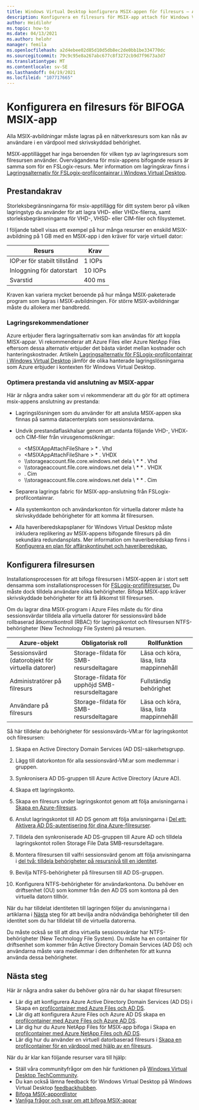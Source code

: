 ```yaml
---
title: Windows Virtual Desktop konfigurera MSIX-appen för filresurs – Azure
description: Konfigurera en filresurs för MSIX-app attach för Windows Virtual Desktop.
author: Heidilohr
ms.topic: how-to
ms.date: 04/13/2021
ms.author: helohr
manager: femila
ms.openlocfilehash: a2d4ebee02d85d10d5db8ec2de0bb1be334770dc
ms.sourcegitcommit: 79c9c95e8a267abc677c8f3272cb9d7f9673a3d7
ms.translationtype: MT
ms.contentlocale: sv-SE
ms.lasthandoff: 04/19/2021
ms.locfileid: "107717665"
---
```

# <a name="set-up-a-file-share-for-msix-app-attach"></a>Konfigurera en filresurs för BIFOGA MSIX-app

Alla MSIX-avbildningar måste lagras på en nätverksresurs som kan nås av användare i en värdpool med skrivskyddad behörighet.

MSIX-apptillägget har inga beroenden för vilken typ av lagringsresurs som filresursen använder. Övervägandena för msix-appens bifogande resurs är samma som för en FSLogix-resurs. Mer information om lagringskrav finns i [Lagringsalternativ för FSLogix-profilcontainrar i Windows Virtual Desktop](store-fslogix-profile.md).

## <a name="performance-requirements"></a>Prestandakrav

Storleksbegränsningarna för msix-apptillägg för ditt system beror på vilken lagringstyp du använder för att lagra VHD- eller VHDx-filerna, samt storleksbegränsningarna för VHD-, VHSD- eller CIM-filer och filsystemet.

I följande tabell visas ett exempel på hur många resurser en enskild MSIX-avbildning på 1 GB med en MSIX-app i den kräver för varje virtuell dator:

| Resurs             | Krav |
|----------------------|--------------|
| IOP:er för stabilt tillstånd    | 1 IOPs       |
| Inloggning för datorstart | 10 IOPs      |
| Svarstid              | 400 ms       |

Kraven kan variera mycket beroende på hur många MSIX-paketerade program som lagras i MSIX-avbildningen. För större MSIX-avbildningar måste du allokera mer bandbredd.

### <a name="storage-recommendations"></a>Lagringsrekommendationer

Azure erbjuder flera lagringsalternativ som kan användas för att koppla MISX-appar. Vi rekommenderar att Azure Files eller Azure NetApp Files eftersom dessa alternativ erbjuder det bästa värdet mellan kostnader och hanteringskostnader. Artikeln [Lagringsalternativ för FSLogix-profilcontainrar i Windows Virtual Desktop](store-fslogix-profile.md) jämför de olika hanterade lagringslösningarna som Azure erbjuder i kontexten för Windows Virtual Desktop.

### <a name="optimize-msix-app-attach-performance"></a>Optimera prestanda vid anslutning av MSIX-appar

Här är några andra saker som vi rekommenderar att du gör för att optimera msix-appens anslutning av prestanda:

- Lagringslösningen som du använder för att ansluta MSIX-appen ska finnas på samma datacenterplats som sessionsvärdarna.
- Undvik prestandaflaskhalsar genom att undanta följande VHD-, VHDX- och CIM-filer från virusgenomsökningar:
   
    - <MSIXAppAttachFileShare \> \* . Vhd
    - <MSIXAppAttachFileShare \> \* . VHDX
    - \\\\storageaccount.file.core.windows.net dela \\ \* \* . Vhd
    - \\\\storageaccount.file.core.windows.net dela \\ \* \* . VHDX
    - <MSIXAppAttachFileShare>. Cim
    - \\\\storageaccount.file.core.windows.net dela \\ \* \* . Cim

- Separera lagrings fabric för MSIX-app-anslutning från FSLogix-profilcontainrar.
- Alla systemkonton och användarkonton för virtuella datorer måste ha skrivskyddade behörigheter för att komma åt filresursen.
- Alla haveriberedskapsplaner för Windows Virtual Desktop måste inkludera replikering av MSIX-appens bifogande filresurs på din sekundära redundansplats. Mer information om haveriberedskap finns i [Konfigurera en plan för affärskontinuhet och haveriberedskap.](disaster-recovery.md)

## <a name="how-to-set-up-the-file-share"></a>Konfigurera filresursen

Installationsprocessen för att bifoga filresursen i MSIX-appen är i stort sett densamma som installationsprocessen för [FSLogix-profilfilresurser.](create-host-pools-user-profile.md) Du måste dock tilldela användare olika behörigheter. Bifoga MSIX-app kräver skrivskyddade behörigheter för att få åtkomst till filresursen.

Om du lagrar dina MSIX-program i Azure Files måste du för dina sessionsvärdar tilldela alla virtuella datorer för sessionsvärd både rollbaserad åtkomstkontroll (RBAC) för lagringskontot och filresursen NTFS-behörigheter (New Technology File System) på resursen.

| Azure-objekt                      | Obligatorisk roll                                     | Rollfunktion                                  |
|-----------------------------------|--------------------------------------------------|-----------------------------------------------|
| Sessionsvärd (datorobjekt för virtuella datorer)| Storage-fildata för SMB-resursdeltagare          | Läsa och köra, läsa, lista mappinnehåll  |
| Administratörer på filresurs              | Storage-fildata för upphöjd SMB-resursdeltagare | Fullständig behörighet                                  |
| Användare på filresurs               | Storage-fildata för SMB-resursdeltagare          | Läsa och köra, läsa, lista mappinnehåll  |

Så här tilldelar du behörigheter för sessionsvärds-VM:ar för lagringskontot och filresursen:

1. Skapa en Active Directory Domain Services (AD DS)-säkerhetsgrupp.

2. Lägg till datorkonton för alla sessionsvärd-VM:ar som medlemmar i gruppen.

3. Synkronisera AD DS-gruppen till Azure Active Directory (Azure AD).

4. Skapa ett lagringskonto.

5. Skapa en filresurs under lagringskontot genom att följa anvisningarna i [Skapa en Azure-filresurs](../storage/files/storage-how-to-create-file-share.md#create-a-file-share).

6. Anslut lagringskontot till AD DS genom att följa anvisningarna i [Del ett: Aktivera AD DS-autentisering för dina Azure-filresurser](../storage/files/storage-files-identity-ad-ds-enable.md#option-one-recommended-use-azfileshybrid-powershell-module).

7. Tilldela den synkroniserade AD DS-gruppen till Azure AD och tilldela lagringskontot rollen Storage File Data SMB-resursdeltagare.

8. Montera filresursen till valfri sessionsvärd genom att följa anvisningarna i [del två: tilldela behörigheter på resursnivå till en identitet](../storage/files/storage-files-identity-ad-ds-assign-permissions.md).

9. Bevilja NTFS-behörigheter på filresursen till AD DS-gruppen.

10. Konfigurera NTFS-behörigheter för användarkontona. Du behöver en driftsenhet (OU) som kommer från den AD DS som kontona på den virtuella datorn tillhör.

När du har tilldelat identiteten till lagringen följer du anvisningarna i artiklarna i [Nästa](#next-steps) steg för att bevilja andra nödvändiga behörigheter till den identitet som du har tilldelat till de virtuella datorerna.

Du måste också se till att dina virtuella sessionsvärdar har NTFS-behörigheter (New Technology File System). Du måste ha en container för driftsenhet som kommer från Active Directory Domain Services (AD DS) och användarna måste vara medlemmar i den driftenheten för att kunna använda dessa behörigheter.

## <a name="next-steps"></a>Nästa steg

Här är några andra saker du behöver göra när du har skapat filresursen:

- Lär dig att konfigurera Azure Active Directory Domain Services (AD DS) i Skapa en [profilcontainer med Azure Files och AD DS](create-file-share.md).
- Lär dig att konfigurera Azure Files och Azure AD DS skapa en [profilcontainer med Azure Files och Azure AD DS](create-profile-container-adds.md).
- Lär dig hur du Azure NetApp Files för MSIX-app bifoga i Skapa en [profilcontainer med Azure NetApp Files och AD DS](create-fslogix-profile-container.md).
- Lär dig hur du använder en virtuell datorbaserad filresurs i [Skapa en profilcontainer för en värdpool med hjälp av en filresurs](create-host-pools-user-profile.md).

När du är klar kan följande resurser vara till hjälp:

- Ställ våra communityfrågor om den här funktionen på [Windows Virtual Desktop TechCommunity](https://techcommunity.microsoft.com/t5/Windows-Virtual-Desktop/bd-p/WindowsVirtualDesktop).
- Du kan också lämna feedback för Windows Virtual Desktop på Windows Virtual Desktop [feedbackhubben](https://support.microsoft.com/help/4021566/windows-10-send-feedback-to-microsoft-with-feedback-hub-app).
- [Bifoga MSIX-appordlistor](app-attach-glossary.md)
- [Vanliga frågor och svar om att bifoga MSIX-appar](app-attach-faq.md)
